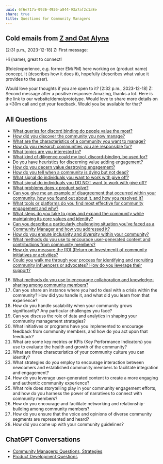 ```yaml
---
uuid: 6f6e717a-0936-4936-a844-93a7af2c1a8e
share: true
title: Questions for Community Managers
---
```

## Cold emails from **[Z and Oat Alyna](/undefined)**

[2:31 p.m., 2023-12-18] Z: First message:

Hi (name), great to connect! 

(Role/experience, e.g. former EM/PM) here working on (product name) concept. It (describes how it does it), hopefully (describes what value it provides to the user). 

Would love your thoughts if you are open to it?
[2:32 p.m., 2023-12-18] Z: Second message after a positive response:
Amazing, thanks a lot. Here is the link to our website/demo/prototype. Would love to share more details on a <30m call and get your feedback. Would you be available for that?

## All Questions

* [What queries for discord binding do people value the most?](/undefined)
* [How did you discover the community you now manage?](/undefined)
* [What are the characteristics of a community you want to manage?](/undefined)
* [How do you research communities you are responsible for?](/undefined)
* [What topics are you interested in?](/undefined)
* [What kind of diligence could my tool, discord-binding, be used for?](/undefined)
* [Do you have heuristics for discerning value adding engagement?](/undefined)
* [How do you decern value destroying engagement?](/undefined)
* [How do you tell when a community is dying but not dead?](/undefined)
* [What signal do individuals you want to work with give off?](/undefined)
* [What signal do individuals you DO NOT want to work with give off?](/undefined)
* [What problems does x product solve?](/undefined)
* [Can you give me an example of disagreement that occurred within your community, how you found out about it, and how you resolved it?](/undefined)
* [What tools or platforms do you find most effective for community engagement and why?](/undefined)
* [What steps do you take to grow and expand the community while maintaining its core values and identity?](/undefined)
* [Can you describe a particularly challenging situation you've faced as a Community Manager and how you addressed it?](/undefined)
* [How do you ensure inclusivity and diversity within your community?](/undefined)
* [What methods do you use to encourage user-generated content and contributions from community members?](/undefined)
* [How do you measure the ROI (Return on Investment) of community initiatives or activities?](/undefined)
* [Could you walk me through your process for identifying and recruiting community influencers or advocates? How do you leverage their support?](/undefined)
16. [What methods do you use to encourage collaboration and knowledge-sharing among community members?](/undefined)
17. Can you share an instance where you had to deal with a crisis within the community? How did you handle it, and what did you learn from that experience?
18. How do you handle scalability when your community grows significantly? Any particular challenges you face?
19. Can you discuss the role of data and analytics in shaping your community management strategies?
20. What initiatives or programs have you implemented to encourage feedback from community members, and how do you act upon that feedback?
21. What are some key metrics or KPIs (Key Performance Indicators) you use to evaluate the health and growth of the community?
22. What are three characteristics of your community culture you can identify?
23. What strategies do you employ to encourage interaction between newcomers and established community members to facilitate integration and engagement?
24. How do you leverage user-generated content to create a more engaging and authentic community experience?
25. What role does storytelling play in your community engagement efforts, and how do you harness the power of narratives to connect with community members?
26. How do you encourage and facilitate networking and relationship-building among community members?
27. How do you ensure that the voice and opinions of diverse community segments are represented and heard?
28. How did you come up with your community guidelines?


## ChatGPT Conversations

* [Community Managers: Questions, Strategies](https://chat.openai.com/share/4833e369-c18c-4028-9b98-c8d8d312fb1a)
* [Product Development Questions](https://chat.openai.com/share/b7b3b8cd-7501-406c-b338-ff583b352491)